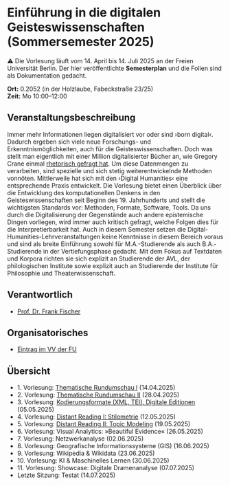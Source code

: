 # Einführung in die digitalen Geisteswissenschaften (Sommersemester 2025)

:warning: Die Vorlesung läuft vom 14. April bis 14. Juli 2025 an der Freien Universität Berlin. Der hier veröffentlichte **Semesterplan** und die Folien sind als Dokumentation gedacht.

**Ort:** 0.2052 (in der Holzlaube, Fabeckstraße 23/25) \
**Zeit:** Mo 10:00–12:00

## Veranstaltungsbeschreibung

Immer mehr Informationen liegen digitalisiert vor oder sind ›born digital‹. Dadurch ergeben sich viele neue Forschungs- und Erkenntnismöglichkeiten, auch für die Geisteswissenschaften. Doch was stellt man eigentlich mit einer Million digitalisierter Bücher an, wie Gregory Crane einmal [rhetorisch gefragt hat](https://doi.org/10.1045/march2006-crane). Um diese Datenmengen zu verarbeiten, sind spezielle und sich stetig weiterentwickelnde Methoden vonnöten. Mittlerweile hat sich mit den ›Digital Humanities‹ eine entsprechende Praxis entwickelt. Die Vorlesung bietet einen Überblick über die Entwicklung des komputationellen Denkens in den Geisteswissenschaften seit Beginn des 19. Jahrhunderts und stellt die wichtigsten Standards vor: Methoden, Formate, Software, Tools. Da uns durch die Digitalisierung der Gegenstände auch andere epistemische Dingen vorliegen, wird immer auch kritisch gefragt, welche Folgen dies für die Interpretierbarkeit hat. Auch in diesem Semester setzen die Digital-Humanities-Lehrveranstaltungen keine Kenntnisse in diesem Bereich voraus und sind als breite Einführung sowohl für M.A.-Studierende als auch B.A.-Studierende in der Vertiefungsphase gedacht. Mit dem Fokus auf Textdaten und Korpora richten sie sich explizit an Studierende der AVL, der philologischen Institute sowie explizit auch an Studierende der Institute für Philosophie und Theaterwissenschaft.

## Verantwortlich

- [Prof. Dr. Frank Fischer](https://lehkost.github.io/)

## Organisatorisches

- [Eintrag im VV der FU](https://web.archive.org/web/20250313150059/https://www.fu-berlin.de/vv/de/lv/943722)

## Übersicht

- 1\. Vorlesung: [Thematische Rundumschau I](https://lehkost.github.io/slides/2025-04-14-einf-dh-rundumschau-1/index.html) (14.04.2025)
- 2\. Vorlesung: [Thematische Rundumschau II](https://lehkost.github.io/slides/2025-04-28-einf-dh-rundumschau-2/index.html)  (28.04.2025)
- 3\. Vorlesung: [Kodierungsformate (XML, TEI), Digitale Editionen](https://lehkost.github.io/slides/2025-05-05-einf-dh-kodierung/index.html) (05.05.2025)
- 4\. Vorlesung: [Distant Reading I: Stilometrie](https://lehkost.github.io/slides/2025-05-12-einf-dh-stilometrie/index.html) (12.05.2025)
- 5\. Vorlesung: [Distant Reading II: Topic Modeling](https://lehkost.github.io/slides/2025-05-19-einf-dh-topic-modeling/index.html) (19.05.2025)
- 6\. Vorlesung: Visual Analytics: »Beautiful Evidence« (26.05.2025)
- 7\. Vorlesung: Netzwerkanalyse (02.06.2025)
- 8\. Vorlesung: Geografische Informationssysteme (GIS) (16.06.2025)
- 9\. Vorlesung: Wikipedia & Wikidata (23.06.2025)
- 10\. Vorlesung: KI & Maschinelles Lernen (30.06.2025)
- 11\. Vorlesung: Showcase: Digitale Dramenanalyse (07.07.2025)
- Letzte Sitzung: Testat (14.07.2025)
